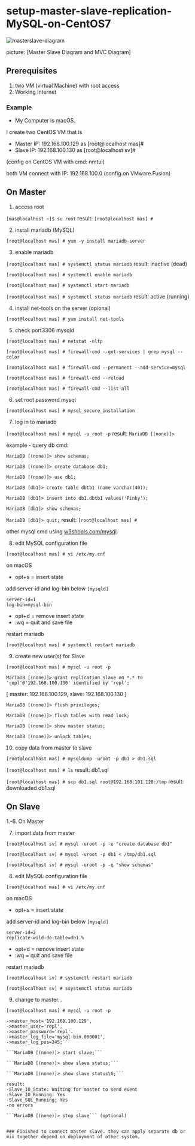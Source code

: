 # setup-master-slave-replication-MySQL-on-CentOS7


![masterslave-diagram](https://user-images.githubusercontent.com/78303835/200170582-e721e699-d753-465a-b55f-0a9a213d1c6b.jpg)

picture: [Master Slave Diagram and MVC Diagram]

## Prerequisites
1. two VM (virtual Machine) with root access
2. Working Internet

### Example
- My Computer is macOS.

I create two CentOS VM that is
- Master IP: 192.168.100.129 as [root@localhost mas]#
- Slave IP: 192.168.100.130 as [root@localhost sv]#

(config on CentOS VM with cmd: nmtui)

both VM connect with IP: 192.168.100.0 (config on VMware Fusion)


## On Master
1. access root

```[mas@localhost ~]$ su root``` result: ```[root@localhost mas] #```

2. install mariadb (MySQL)

```[root@localhost mas] # yum -y install mariadb-server```

3. enable mariadb

```[root@localhost mas] # systemctl status mariadb``` result: inactive (dead)

```[root@localhost mas] # systemctl enable mariadb```

```[root@localhost mas] # systemctl start mariadb```

```[root@localhost mas] # systemctl status mariadb``` result: active (running)

4. install net-tools on the server (opional)

```[root@localhost mas] # yum install net-tools```

5. check port3306 mysqld

```[root@localhost mas] # netstat -nltp```

```[root@localhost mas] # firewall-cmd --get-services | grep mysql --color```

```[root@localhost mas] # firewall-cmd --permanent --add-service=mysql```

```[root@localhost mas] # firewall-cmd --reload```

```[root@localhost mas] # firewall-cmd --list-all```

6. set root password mysql

```[root@localhost mas] # mysql_secure_installation```

7. log in to mariadb

```[root@localhost mas] # mysql -u root -p```
result: ```MariaDB [(none)]>```

example - query db cmd:

```MariaDB [(none)]> show schemas;```

```MariaDB [(none)]> create database db1;```

```MariaDB [(none)]> use db1;```

```MariaDB [db1]> create table dbtb1 (name varchar(40));```

```MariaDB [db1]> insert into db1.dbtb1 values('Pinky');```

```MariaDB [db1]> show schemas;```

```MariaDB [db1]> quit;``` result: ```[root@localhost mas] #```

other mysql cmd using [w3shools.com/mysql](https://www.w3schools.com/mysql/default.asp).

8. edit MySQL configuration file

```[root@localhost mas] # vi /etc/my.cnf```

on macOS
- opt+s = insert state

add server-id and log-bin below ```[mysqld]```
```
server-id=1
log-bin=mysql-bin
```

- opt+d = remove insert state
- :wq = quit and save file

restart mariadb

```[root@localhost mas] # systemctl restart mariadb```

9. create new user(s) for Slave

```[root@localhost mas] # mysql -u root -p```

```MariaDB [(none)]> grant replication slave on *.* to 'repl'@'192.168.100.130' identified by 'repl';```

[ master: 192.168.100.129,
slave: 192.168.100.130 ]

```MariaDB [(none)]> flush privileges;```

```MariaDB [(none)]> flush tables with read lock;```

```MariaDB [(none)]> show master status;```

```MariaDB [(none)]> unlock tables;```

10. copy data from master to slave

```[root@localhost mas] # mysqldump -uroot -p db1 > db1.sql```

```[root@localhost mas] # ls``` result: db1.sql

```[root@localhost mas] # scp db1.sql root@192.168.101.128:/tmp``` result: downloaded db1.sql


## On Slave
1.-6. On Master

7. import data from master

```[root@localhost sv] # mysql -uroot -p -e "create database db1"```

```[root@localhost sv] # mysql -uroot -p db1 < /tmp/db1.sql```

```[root@localhost sv] # mysql -uroot -p -e "show schemas"```

8. edit MySQL configuration file

```[root@localhost mas] # vi /etc/my.cnf```

on macOS
- opt+s = insert state

add server-id and log-bin below ```[mysqld]```
```
server-id=2
replicate-wild-do-table=db1.%
```

- opt+d = remove insert state
- :wq = quit and save file

restart mariadb

```[root@localhost sv] # systemctl restart mariadb```

```[root@localhost sv] # ssystemctl status mariadb```

9. change to master...

```[root@localhost mas] # mysql -u root -p```

```MariaDB [(none)]> change to master
->master_host='192.168.100.129',
->master_user='repl',
->master_password='repl'.
->master_log_file='mysql-bin.000001',
->master_log_pos=245;```

```MariaDB [(none)]> start slave;```

```MariaDB [(none)]> show slave status;```

```MariaDB [(none)]> show slave status\G;```

result:
-Slave_IO_State: Waiting for master to send event
-Slave_IO_Running: Yes
-Slave_SQL_Running: Yes
-no errors

```MariaDB [(none)]> stop slave``` (optional)


### Finished to connect master slave. they can apply separate db or mix together depend on deployment of other system.
